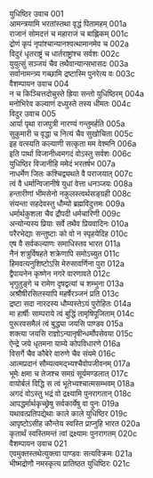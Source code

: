 युधिष्ठिर उवाच	001  
आमन्त्रयामि भरतांस्तथा वृद्धं पितामहम्	001a  
राजानं सोमदत्तं च महाराजं च बाह्लिकम्	001c  
द्रोणं कृपं नृपांश्चान्यानश्वत्थामानमेव च	002a  
विदुरं धृतराष्ट्रं च धार्तराष्ट्रांश्च सर्वशः	002c  
युयुत्सुं सञ्जयं चैव तथैवान्यान्सभासदः	003a  
सर्वानामन्त्र्य गच्छामि द्रष्टास्मि पुनरेत्य वः	003c  
वैशम्पायन उवाच	004  
न च किञ्चित्तदोचुस्ते ह्रिया सन्तो युधिष्ठिरम्	004a  
मनोभिरेव कल्याणं दध्युस्ते तस्य धीमतः	004c  
विदुर उवाच	005  
आर्या पृथा राजपुत्री नारण्यं गन्तुमर्हति	005a  
सुकुमारी च वृद्धा च नित्यं चैव सुखोचिता	005c  
इह वत्स्यति कल्याणी सत्कृता मम वेश्मनि	006a  
इति पार्था विजानीध्वमगदं वोऽस्तु सर्वशः	006c  
युधिष्ठिर विजानीहि ममेदं भरतर्षभ	007a  
नाधर्मेण जितः कश्चिद्व्यथते वै पराजयात्	007c  
त्वं वै धर्मान्विजानीषे युधां वेत्ता धनञ्जयः	008a  
हन्तारीणां भीमसेनो नकुलस्त्वर्थसङ्ग्रही	008c  
संयन्ता सहदेवस्तु धौम्यो ब्रह्मविदुत्तमः	009a  
धर्मार्थकुशला चैव द्रौपदी धर्मचारिणी	009c  
अन्योन्यस्य प्रियाः सर्वे तथैव प्रियवादिनः	010a  
परैरभेद्याः सन्तुष्टाः को वो न स्पृहयेदिह	010c  
एष वै सर्वकल्याणः समाधिस्तव भारत	011a  
नैनं शत्रुर्विषहते शक्रेणापि समोऽच्युत	011c  
हिमवत्यनुशिष्टोऽसि मेरुसावर्णिना पुरा	012a  
द्वैपायनेन कृष्णेन नगरे वारणावते	012c  
भृगुतुङ्गे च रामेण दृषद्वत्यां च शम्भुना	013a  
अश्रौषीरसितस्यापि महर्षेरञ्जनं प्रति	013c  
द्रष्टा सदा नारदस्य धौम्यस्तेऽयं पुरोहितः	014a  
मा हार्षीः साम्पराये त्वं बुद्धिं तामृषिपूजिताम्	014c  
पुरूरवसमैलं त्वं बुद्ध्या जयसि पाण्डव	015a  
शक्त्या जयसि राज्ञोऽन्यानृषीन्धर्मोपसेवया	015c  
ऐन्द्रे जये धृतमना याम्ये कोपविधारणे	016a  
विसर्गे चैव कौबेरे वारुणे चैव संयमे	016c  
आत्मप्रदानं सौम्यत्वमद्भ्यश्चैवोपजीवनम्	017a  
भूमेः क्षमा च तेजश्च समग्रं सूर्यमण्डलात्	017c  
वायोर्बलं विद्धि स त्वं भूतेभ्यश्चात्मसम्भवम्	018a  
अगदं वोऽस्तु भद्रं वो द्रक्ष्यामि पुनरागतान्	018c  
आपद्धर्मार्थकृच्छ्रेषु सर्वकार्येषु वा पुनः	019a  
यथावत्प्रतिपद्येथाः काले काले युधिष्ठिर	019c  
आपृष्टोऽसीह कौन्तेय स्वस्ति प्राप्नुहि भारत	020a  
कृतार्थं स्वस्तिमन्तं त्वां द्रक्ष्यामः पुनरागतम्	020c  
वैशम्पायन उवाच	021  
एवमुक्तस्तथेत्युक्त्वा पाण्डवः सत्यविक्रमः	021a  
भीष्मद्रोणौ नमस्कृत्य प्रातिष्ठत युधिष्ठिरः	021c  
